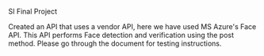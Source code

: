 SI Final Project

Created an API that uses a vendor API, here we have used MS Azure's Face API.
This API performs Face detection and verification using the post method.
Please go through the document for testing instructions.